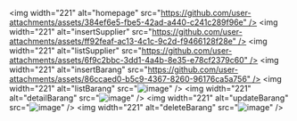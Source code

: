 <img width="221" alt="homepage" src="https://github.com/user-attachments/assets/384ef6e5-fbe5-42ad-a440-c241c289f96e" />
<img width="221" alt="insertSupplier" src="https://github.com/user-attachments/assets/ff92feaf-ac13-4c1c-9c2d-f9466128f28e" />
<img width="221" alt="listSupplier" src="https://github.com/user-attachments/assets/6f9c2bbc-3dd1-4a4b-8e35-e78cf2379c60" />
<img width="221" alt="insertBarang" src="https://github.com/user-attachments/assets/86ccaed0-b5c9-4367-8260-96176ca5a756" />
<img width="221" alt="listBarang" src="![image](https://github.com/user-attachments/assets/7b34dc2a-b62f-4284-bc51-425468461dfd)" />
<img width="221" alt="detailBarang" src="![image](https://github.com/user-attachments/assets/dfa60bfa-481e-4efc-8de8-f2500714af26)" />
<img width="221" alt="updateBarang" src="![image](https://github.com/user-attachments/assets/804a2ebf-50a8-45b6-8d0e-73abcff8a063)" />
<img width="221" alt="deleteBarang" src="![image](https://github.com/user-attachments/assets/ca5a2570-8e2e-4be9-a65f-a0e77836939c)" />
